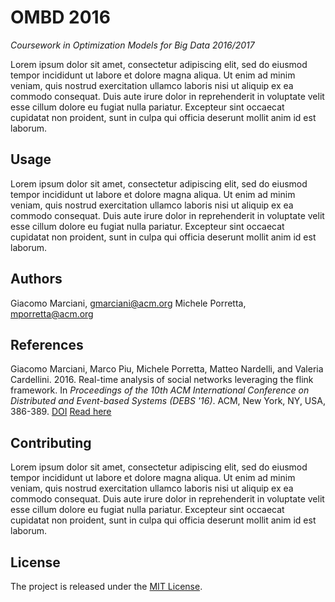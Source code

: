 # OMBD 2016

*Coursework in Optimization Models for Big Data 2016/2017*

Lorem ipsum dolor sit amet, consectetur adipiscing elit, sed do eiusmod tempor incididunt ut labore et dolore magna aliqua.
Ut enim ad minim veniam, quis nostrud exercitation ullamco laboris nisi ut aliquip ex ea commodo consequat.
Duis aute irure dolor in reprehenderit in voluptate velit esse cillum dolore eu fugiat nulla pariatur.
Excepteur sint occaecat cupidatat non proident, sunt in culpa qui officia deserunt mollit anim id est laborum.

## Usage
Lorem ipsum dolor sit amet, consectetur adipiscing elit, sed do eiusmod tempor incididunt ut labore et dolore magna aliqua.
Ut enim ad minim veniam, quis nostrud exercitation ullamco laboris nisi ut aliquip ex ea commodo consequat.
Duis aute irure dolor in reprehenderit in voluptate velit esse cillum dolore eu fugiat nulla pariatur.
Excepteur sint occaecat cupidatat non proident, sunt in culpa qui officia deserunt mollit anim id est laborum.

## Authors
Giacomo Marciani, [gmarciani@acm.org](mailto:gmarciani@acm.org)
Michele Porretta, [mporretta@acm.org](mailto:mporretta@acm.org)

## References
Giacomo Marciani, Marco Piu, Michele Porretta, Matteo Nardelli, and Valeria Cardellini. 2016. Real-time analysis of social networks leveraging the flink framework. In *Proceedings of the 10th ACM International Conference on Distributed and Event-based Systems (DEBS '16)*. ACM, New York, NY, USA, 386-389. [DOI](http://dx.doi.org/10.1145/2933267.2933517) [Read here](http://dl.acm.org/citation.cfm?id=2933517)

## Contributing
Lorem ipsum dolor sit amet, consectetur adipiscing elit, sed do eiusmod tempor incididunt ut labore et dolore magna aliqua.
Ut enim ad minim veniam, quis nostrud exercitation ullamco laboris nisi ut aliquip ex ea commodo consequat.
Duis aute irure dolor in reprehenderit in voluptate velit esse cillum dolore eu fugiat nulla pariatur.
Excepteur sint occaecat cupidatat non proident, sunt in culpa qui officia deserunt mollit anim id est laborum.

## License
The project is released under the [MIT License](https://opensource.org/licenses/MIT).
